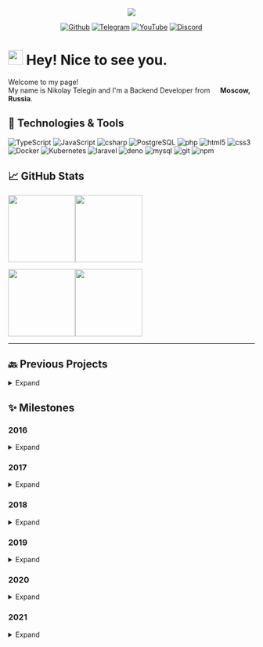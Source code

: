 <div align="center">
<img src="https://i.imgur.com/gtgf88y.gif"></center>
</div>

<center>
<p><a href="https://github.com/OstriySous" target="_blank"><img alt="Github" src="https://img.shields.io/badge/GitHub-%2312100E.svg?&style=for-the-badge&logo=Github&logoColor=white" /></a> <a href="https://t.me/OstriySous" target="_blank"><img alt="Telegram" src="https://img.shields.io/badge/Telegram-%26A5E4.svg?&style=for-the-badge&logo=Telegram&logoColor=white&color=26A5E4" /></a> <a href="https://www.youtube.com/channel/UC93iJKa-KfDMcG61OPtcr5g" target="_blank"><img alt="YouTube" src="https://img.shields.io/badge/YouTube-%FF0000.svg?&style=for-the-badge&logo=YouTube&logoColor=white&color=FF0000" /></a> <a href="https://discordapp.com/users/261495835454341120" target="_blank"><img alt="Discord" src="https://img.shields.io/badge/Discord-%7289DA.svg?&style=for-the-badge&logo=Discord&logoColor=white&color=5865F2" /></a>
</center>
<h1><img src="https://emojis.slackmojis.com/emojis/images/1531849430/4246/blob-sunglasses.gif?1531849430" width="30"/> <b>Hey! Nice to see you.</b></h1>

<p>Welcome to my page! </br> My name is Nikolay Telegin and I'm a Backend Developer from <img src="https://image.flaticon.com/icons/svg/197/197408.svg" width="13"/> <b>Moscow, Russia</b>. </p>

</p>
<h2> 🔧 Technologies & Tools</h2>
<p>
  <img alt="TypeScript" src="https://img.shields.io/badge/-TypeScript-007ACC?style=flat-square&logo=typescript&logoColor=white" />
  <img alt="JavaScript" src="https://img.shields.io/badge/-JavaScript-F7DF1E?style=flat-square&logo=javascript&logoColor=white" />
  <img alt="csharp" src="https://img.shields.io/badge/-C_Sharp-239120?style=flat-square&logo=c-sharp&logoColor=white" />
  <img alt="PostgreSQL" src="https://img.shields.io/badge/-PostgreSQL-336791?style=flat-square&logo=postgresql&logoColor=white" />
  <img alt="php" src="https://img.shields.io/badge/-PHP-777BB4?style=flat-square&logo=php&logoColor=white" />
  <img alt="html5" src="https://img.shields.io/badge/-HTML5-1572B6?style=flat-square&logo=html5&logoColor=white" />
  <img alt="css3" src="https://img.shields.io/badge/-CSS3-E34F26?style=flat-square&logo=css3&logoColor=white" />
  <img alt="Docker" src="https://img.shields.io/badge/-Docker-46a2f1?style=flat-square&logo=docker&logoColor=white" />
  <img alt="Kubernetes" src="https://img.shields.io/badge/-Kubernetes-326CE5?style=flat-square&logo=kubernetes&logoColor=white" />  
  <img alt="laravel" src="https://img.shields.io/badge/-Laravel-FF2D20?style=flat-square&logo=laravel&logoColor=white" />
  <img alt="deno" src="https://img.shields.io/badge/-Deno-000000?style=flat-square&logo=deno&logoColor=white" />
  <img alt="mysql" src="https://img.shields.io/badge/-MySQL-4479A1?style=flat-square&logo=mysql&logoColor=white" />
  <img alt="git" src="https://img.shields.io/badge/-Git-F05032?style=flat-square&logo=git&logoColor=white" />
  <img alt="npm" src="https://img.shields.io/badge/-NPM-CB3837?style=flat-square&logo=npm&logoColor=white" /><br>
</p>
<h2> 📈 GitHub Stats</h2>
<img height="137px" src="https://github-readme-stats.vercel.app/api?username=OstriySous&hide_title=true&hide_border=true&show_icons=true&include_all_commits=true&count_private=true&line_height=21&text_color=000&icon_color=000&bg_color=0,ea6161,ffc64d,fffc4d,52fa5a&theme=graywhite" /><img height="137px" src="https://github-readme-stats.vercel.app/api/top-langs/?username=OstriySous&hide=html&hide_title=true&hide_border=true&layout=compact&langs_count=6&exclude_repo=comp426,Redventures-Movie-Quotes&text_color=000&icon_color=fff&bg_color=0,52fa5a,4dfcff,c64dff&theme=graywhite" />

<a href="https://www.adamalston.com/"><img height="137px" src="https://github-readme-stats.vercel.app/api?username=ostriysous&hide_title=true&hide_border=true&show_icons=true&include_all_commits=true&count_private=true&line_height=21&text_color=000&icon_color=000&bg_color=0,ea6161,ffc64d,fffc4d,52fa5a&theme=graywhite" /><!-- wi*quL3fcV --><img height="137px" src="https://github-readme-stats.vercel.app/api/top-langs/?username=ostriysous&hide=html&hide_title=true&hide_border=true&layout=compact&langs_count=6&exclude_repo=comp426,Redventures-Movie-Quotes&text_color=000&icon_color=fff&bg_color=0,52fa5a,4dfcff,c64dff&theme=graywhite" /></a>
____
<h2>🔙 Previous Projects</h2>
<details>
  <summary>Expand</summary>
  
  - Development of my own information security forum [(IPS CMS)](https://invisioncommunity.com/)
  
  - Website development for a TV transportation company from Finland

  - [Website](http://intabakopt.ru/) for the tobacco production company

  - Writing a game bot on VK API for youtuber [Sodyan](https://www.youtube.com/channel/UCIWbvEaoTs8qtfVwi6BXkxQ) (1.34 M Subscribers)

  - Major GTA 5 project (Classified now)
</details>

<h2>✨ Milestones</h2>
<h3>2016</h2>
<details>
  <summary>Expand</summary>
  
- Start learning programming (JavaScript)
</details>

<h3>2017</h2>
<details>
  <summary>Expand</summary>
  
- Learned how to create websites (HTML, CSS, JS)
</details>

<h3>2018</h2>
<details>
  <summary>Expand</summary>
  
- Hacking multiple minecraft launchers

- Learned to create forums
</details>

<h3>2019</h2>
<details>
  <summary>Expand</summary>
  
- Learned the VK API

- Learned PHP 5.6, 7.1

- Start using MySQL in projects
</details>

<h3>2020</h2>
<details>
  <summary>Expand</summary>
  
- Started using [RedBean](https://redbeanphp.com/index.php) in projects

- Learned GIT and NPM services

- Getting started with an in-depth study of TypeScript and C#

- Learned Postgresql
</details>

<h3>2021</h2>
<details>
  <summary>Expand</summary>
  
- Learned Docker and Docker-compose

- Learned Discord oAuth2 Implementation

- Learned Deno

- [Learned Vue](https://vuejs.org)

- [Learned Discord API](https://discord.com/developers/applications)
</details>
